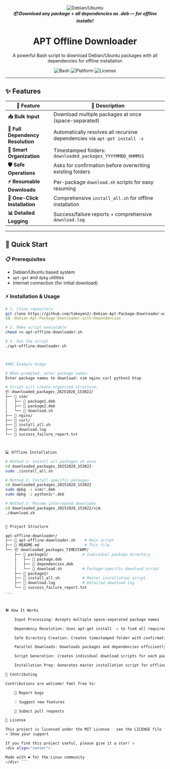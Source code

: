 <p align="center">
  <img src="https://img.shields.io/badge/Debian%20%7C%20Ubuntu-Offline%20APT%20Downloader-blue?style=for-the-badge&logo=linux&logoColor=white" alt="Debian/Ubuntu"/>
  <br>
  <b><i>📦 Download any package + all dependencies as .deb — for offline installs!</i></b>
</p>

<h1 align="center">APT Offline Downloader</h1>

<p align="center">
  A powerful Bash script to download Debian/Ubuntu packages with all dependencies for offline installation
</p>

<p align="center">
  <img src="https://img.shields.io/badge/Bash-Script-green?style=flat-square&logo=gnu-bash&logoColor=white" alt="Bash"/>
  <img src="https://img.shields.io/badge/Platform-Linux-lightgrey?style=flat-square&logo=linux&logoColor=white" alt="Platform"/>
  <img src="https://img.shields.io/badge/License-MIT-yellow?style=flat-square" alt="License"/>
</p>

---

## ✨ Features

<div align="center">

| 🚀 Feature | 📝 Description |
|-----------|---------------|
| **📥 Bulk Input** | Download multiple packages at once (space-separated) |
| **🔗 Full Dependency Resolution** | Automatically resolves all recursive dependencies via `apt-get install -s` |
| **📁 Smart Organization** | Timestamped folders: `downloaded_packages_YYYYMMDD_HHMMSS` |
| **🛡️ Safe Operations** | Asks for confirmation before overwriting existing folders |
| **⚡ Resumable Downloads** | Per-package `download.sh` scripts for easy resuming |
| **🔧 One-Click Installation** | Comprehensive `install_all.sh` for offline installation |
| **📊 Detailed Logging** | Success/failure reports + comprehensive `download.log` |

</div>

---

## 🚀 Quick Start

### 📋 Prerequisites
- Debian/Ubuntu based system
- `apt-get` and `dpkg` utilities
- Internet connection (for initial download)

### ⚡ Installation & Usage

```bash
# 1. Clone repository
git clone https://github.com/takoyen2/-Debian-Apt-Package-Downloader-with-Dependencies.git
cd -Debian-Apt-Package-Downloader-with-Dependencies

# 2. Make script executable
chmod +x apt-offline-downloader.sh

# 3. Run the script
./apt-offline-downloader.sh



###🎯 Example Usage

# When prompted, enter package names:
Enter package names to download: vim nginx curl python3 htop

# Script will create organized structure:
📦 downloaded_packages_20251028_153022/
├── 📁 vim/
│   ├── 📄 package1.deb
│   ├── 📄 package2.deb
│   └── 🔧 download.sh
├── 📁 nginx/
├── 📁 curl/
├── 🔧 install_all.sh
├── 📄 download.log
└── 📄 success_failure_report.txt



💻 Offline Installation

# Method 1: Install all packages at once
cd downloaded_packages_20251028_153022
sudo ./install_all.sh

# Method 2: Install specific packages
cd downloaded_packages_20251028_153022
sudo dpkg -i vim/*.deb
sudo dpkg -i python3/*.deb

# Method 3: Resume interrupted downloads
cd downloaded_packages_20251028_153022/vim
./download.sh


📁 Project Structure

apt-offline-downloader/
├── 🔧 apt-offline-downloader.sh    # Main script
├── 📄 README.md                    # This file
└── 📦 downloaded_packages_TIMESTAMP/
    ├── 📁 package1/               # Individual package directory
    │   ├── 📄 package.deb
    │   ├── 📄 dependencies.deb
    │   └── 🔧 download.sh         # Package-specific download script
    ├── 📁 package2/
    ├── 🔧 install_all.sh          # Master installation script
    ├── 📄 download.log            # Detailed download log
    └── 📄 success_failure_report.txt
...



🛠️ How It Works

    Input Processing: Accepts multiple space-separated package names

    Dependency Resolution: Uses apt-get install -s to find all required dependencies

    Safe Directory Creation: Creates timestamped folder with confirmation

    Parallel Downloads: Downloads packages and dependencies efficiently

    Script Generation: Creates individual download scripts for each package

    Installation Prep: Generates master installation script for offline use

🤝 Contributing

Contributions are welcome! Feel free to:

    🐛 Report bugs

    💡 Suggest new features

    🔧 Submit pull requests

📄 License

This project is licensed under the MIT License - see the LICENSE file for details.
⭐ Show your support

If you find this project useful, please give it a star! ⭐
<div align="center">

Made with ❤️ for the Linux community
</div> ```
